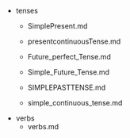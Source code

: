 - tenses
  - SimplePresent.md
  - presentcontinuousTense.md
  - Future_perfect_Tense.md
  - Simple_Future_Tense.md
  - SIMPLEPASTTENSE.md
 
  - simple_continuous_tense.md
- verbs
  - verbs.md
